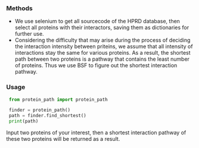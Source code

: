 ### Methods

- We use selenium to get all sourcecode of the HPRD database, then select all proteins with their interactors, saving them as dictionaries for further use.
- Considering the difficulty that may arise during the process of deciding the interaction intensity between priteins, we assume that all intensity of interactions stay the same for various proteins. As a result, the shortest path between two proteins is a pathway that contains the least number of proteins. Thus we use BSF to figure out the shortest interaction pathway.

### Usage

```python
 from protein_path import protein_path

 finder = protein_path()
 path = finder.find_shortest()
 print(path)
 ```
Input two proteins of your interest, then a shortest interaction pathway of these two proteins will be returned as a result.